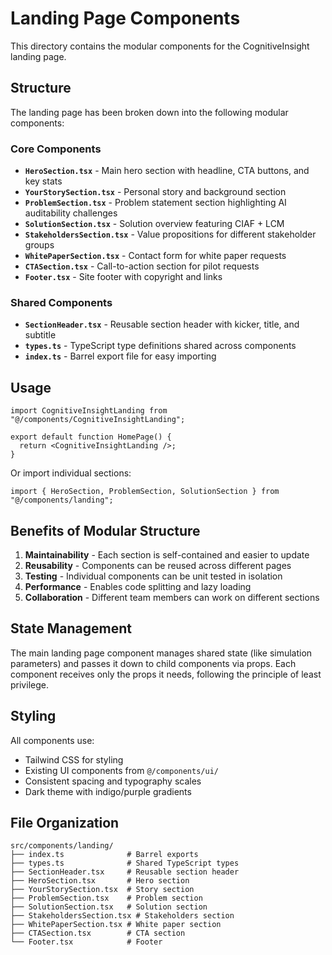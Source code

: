 # Landing Page Components

This directory contains the modular components for the CognitiveInsight landing page.

## Structure

The landing page has been broken down into the following modular components:

### Core Components

- **`HeroSection.tsx`** - Main hero section with headline, CTA buttons, and key stats
- **`YourStorySection.tsx`** - Personal story and background section  
- **`ProblemSection.tsx`** - Problem statement section highlighting AI auditability challenges
- **`SolutionSection.tsx`** - Solution overview featuring CIAF + LCM
- **`StakeholdersSection.tsx`** - Value propositions for different stakeholder groups
- **`WhitePaperSection.tsx`** - Contact form for white paper requests
- **`CTASection.tsx`** - Call-to-action section for pilot requests
- **`Footer.tsx`** - Site footer with copyright and links

### Shared Components

- **`SectionHeader.tsx`** - Reusable section header with kicker, title, and subtitle
- **`types.ts`** - TypeScript type definitions shared across components
- **`index.ts`** - Barrel export file for easy importing

## Usage

```tsx
import CognitiveInsightLanding from "@/components/CognitiveInsightLanding";

export default function HomePage() {
  return <CognitiveInsightLanding />;
}
```

Or import individual sections:

```tsx
import { HeroSection, ProblemSection, SolutionSection } from "@/components/landing";
```

## Benefits of Modular Structure

1. **Maintainability** - Each section is self-contained and easier to update
2. **Reusability** - Components can be reused across different pages
3. **Testing** - Individual components can be unit tested in isolation
4. **Performance** - Enables code splitting and lazy loading
5. **Collaboration** - Different team members can work on different sections

## State Management

The main landing page component manages shared state (like simulation parameters) and passes it down to child components via props. Each component receives only the props it needs, following the principle of least privilege.

## Styling

All components use:
- Tailwind CSS for styling
- Existing UI components from `@/components/ui/`
- Consistent spacing and typography scales
- Dark theme with indigo/purple gradients

## File Organization

```
src/components/landing/
├── index.ts              # Barrel exports
├── types.ts              # Shared TypeScript types
├── SectionHeader.tsx     # Reusable section header
├── HeroSection.tsx       # Hero section
├── YourStorySection.tsx  # Story section
├── ProblemSection.tsx    # Problem section
├── SolutionSection.tsx   # Solution section
├── StakeholdersSection.tsx # Stakeholders section
├── WhitePaperSection.tsx # White paper section
├── CTASection.tsx        # CTA section
└── Footer.tsx            # Footer
```
